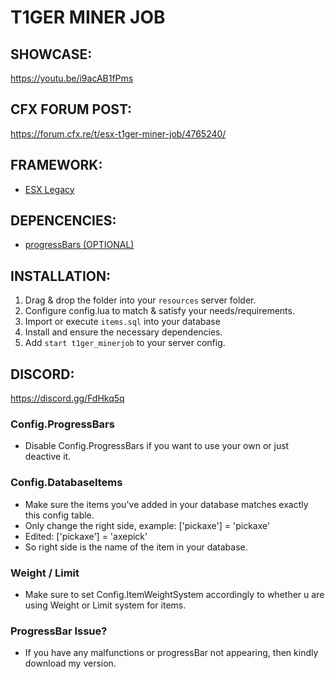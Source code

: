 # T1GER MINER JOB

## SHOWCASE:
https://youtu.be/i9acAB1fPms

## CFX FORUM POST:
https://forum.cfx.re/t/esx-t1ger-miner-job/4765240/

## FRAMEWORK:
- [ESX Legacy](https://github.com/esx-framework/esx_core)

## DEPENCENCIES:
- [progressBars (OPTIONAL)](https://gitlab.com/t1ger-scripts/t1ger-requirements/-/tree/main/progressBars)

## INSTALLATION:
1. Drag & drop the folder into your `resources` server folder.
2. Configure config.lua to match & satisfy your needs/requirements.
3. Import or execute `items.sql` into your database
4. Install and ensure the necessary dependencies.
5. Add `start t1ger_minerjob` to your server config.

## DISCORD:
https://discord.gg/FdHkq5q

### Config.ProgressBars
- Disable Config.ProgressBars if you want to use your own or just deactive it.

### Config.DatabaseItems
- Make sure the items you've added in your database matches exactly this config table.
- Only change the right side, example: ['pickaxe'] = 'pickaxe'
- Edited: ['pickaxe'] = 'axepick'
- So right side is the name of the item in your database.

### Weight / Limit
- Make sure to set Config.ItemWeightSystem accordingly to whether u are using Weight or Limit system for items.

### ProgressBar Issue?
- If you have any malfunctions or progressBar not appearing, then kindly download my version.